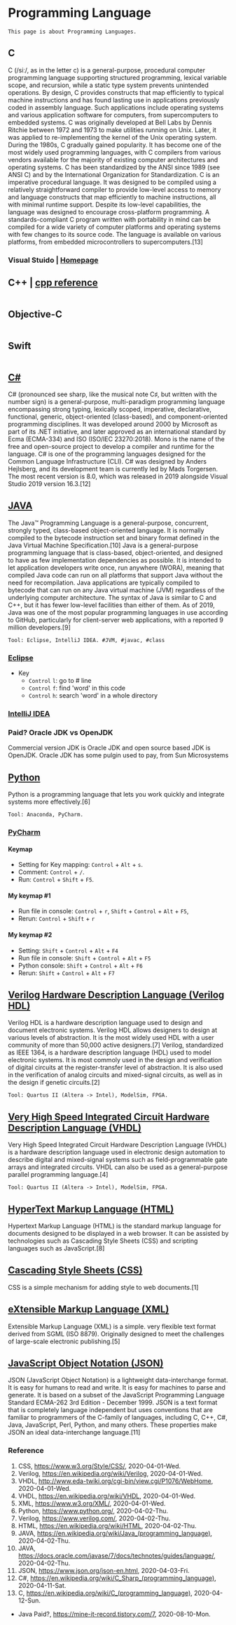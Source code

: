 # Programming Language
```
This page is about Programming Languages.
```

## C
C (/siː/, as in the letter c) is a general-purpose, procedural computer programming language supporting structured programming, lexical variable scope, and recursion, while a static type system prevents unintended operations. By design, C provides constructs that map efficiently to typical machine instructions and has found lasting use in applications previously coded in assembly language. Such applications include operating systems and various application software for computers, from supercomputers to embedded systems. C was originally developed at Bell Labs by Dennis Ritchie between 1972 and 1973 to make utilities running on Unix. Later, it was applied to re-implementing the kernel of the Unix operating system. During the 1980s, C gradually gained popularity. It has become one of the most widely used programming languages, with C compilers from various vendors available for the majority of existing computer architectures and operating systems. C has been standardized by the ANSI since 1989 (see ANSI C) and by the International Organization for Standardization. C is an imperative procedural language. It was designed to be compiled using a relatively straightforward compiler to provide low-level access to memory and language constructs that map efficiently to machine instructions, all with minimal runtime support. Despite its low-level capabilities, the language was designed to encourage cross-platform programming. A standards-compliant C program written with portability in mind can be compiled for a wide variety of computer platforms and operating systems with few changes to its source code. The language is available on various platforms, from embedded microcontrollers to supercomputers.[13]

### Visual Stuido | [Homepage](https://visualstudio.microsoft.com/)


## C++ | [cpp reference](https://en.cppreference.com/w/)
```
```

## Objective-C
```
```

## Swift
```
```

## [C#](https://docs.microsoft.com/en-us/dotnet/csharp/)
C# (pronounced see sharp, like the musical note C♯, but written with the number sign) is a general-purpose, multi-paradigm programming language encompassing strong typing, lexically scoped, imperative, declarative, functional, generic, object-oriented (class-based), and component-oriented programming disciplines. It was developed around 2000 by Microsoft as part of its .NET initiative, and later approved as an international standard by Ecma (ECMA-334) and ISO (ISO/IEC 23270:2018). Mono is the name of the free and open-source project to develop a compiler and runtime for the language. C# is one of the programming languages designed for the Common Language Infrastructure (CLI). C# was designed by Anders Hejlsberg, and its development team is currently led by Mads Torgersen. The most recent version is 8.0, which was released in 2019 alongside Visual Studio 2019 version 16.3.[12]

## [JAVA](https://docs.oracle.com/javase/7/docs/technotes/guides/language/)
The Java™ Programming Language is a general-purpose, concurrent, strongly typed, class-based object-oriented language. It is normally compiled to the bytecode instruction set and binary format defined in the Java Virtual Machine Specification.[10] Java is a general-purpose programming language that is class-based, object-oriented, and designed to have as few implementation dependencies as possible. It is intended to let application developers write once, run anywhere (WORA), meaning that compiled Java code can run on all platforms that support Java without the need for recompilation. Java applications are typically compiled to bytecode that can run on any Java virtual machine (JVM) regardless of the underlying computer architecture. The syntax of Java is similar to C and C++, but it has fewer low-level facilities than either of them. As of 2019, Java was one of the most popular programming languages in use according to GitHub, particularly for client-server web applications, with a reported 9 million developers.[9]
```
Tool: Eclipse, IntelliJ IDEA. #JVM, #javac, #class
```
### [Eclipse](https://www.eclipse.org/)
- Key
  - `Control` `l`: go to # line
  - `Control` `f`: find 'word' in this code
  - `Control` `h`: search 'word' in a whole directory

### [IntelliJ IDEA](https://www.jetbrains.com/idea/)

### Paid? Oracle JDK vs OpenJDK
Commercial version JDK is Oracle JDK and open source based JDK is OpenJDK. Oracle JDK has some pulgin used to pay, from Sun Microsystems

## [Python](https://www.python.org/)
Python is a programming language that lets you work quickly and integrate systems more effectively.[6]
```
Tool: Anaconda, PyCharm.
```
### [PyCharm](https://www.jetbrains.com/pycharm/)
#### Keymap
- Setting for Key mapping: `Control` + `Alt` + `s`.
- Comment: `Control` + `/`.
- Run: `Control` + `Shift` + `F5`.
#### My keymap #1
- Run file in console: `Control` + `r`, `Shift` + `Control` + `Alt` + `F5`, 
- Rerun: `Control` + `Shift` + `r`
#### My keymap #2
- Setting: `Shift` + `Control` + `Alt` + `F4`
- Run file in console: `Shift` + `Control` + `Alt` + `F5`
- Python console: `Shift` + `Control` + `Alt` + `F6`
- Rerun: `Shift` + `Control` + `Alt` + `F7`

## [Verilog Hardware Description Language (Verilog HDL)](https://www.verilog.com/)
Verilog HDL is a hardware description language used to design and document electronic systems. Verilog HDL allows designers to design at various levels of abstraction. It is the most widely used HDL with a user community of more than 50,000 active designers.[7] Verilog, standardized as IEEE 1364, is a hardware description language (HDL) used to model electronic systems. It is most commoly used in the design and verification of digital circuits at the register-transfer level of abstraction. It is also used in the verification of analog circuits and mixed-signal circuits, as well as in the design if genetic circuits.[2]
```
Tool: Quartus II (Altera -> Intel), ModelSim, FPGA.
```

## [Very High Speed Integrated Circuit Hardware Description Language (VHDL)](http://www.eda-twiki.org/cgi-bin/view.cgi/P1076/WebHome)
Very High Speed Integrated Circuit Hardware Description Language (VHDL) is a hardware description language used in electronic design automation to describe digital and mixed-signal systems such as field-programmable gate arrays and integrated circuits. VHDL can also be used as a general-purpose parallel programming language.[4]
```
Tool: Quartus II (Altera -> Intel), ModelSim, FPGA.
```

## [HyperText Markup Language (HTML)](https://whatwg.org/)
Hypertext Markup Language (HTML) is the standard markup language for documents designed to be displayed in a web browser. It can be assisted by technologies such as Cascading Style Sheets (CSS) and scripting languages such as JavaScript.[8]

## [Cascading Style Sheets (CSS)](https://www.w3.org/Style/CSS/)
CSS is a simple mechanism for adding style to web documents.[1]

## [eXtensible Markup Language (XML)](https://www.w3.org/XML/)
Extensible Markup Language (XML) is a simple. very flexible text format derived from SGML (ISO 8879). Originally designed to meet the challenges of large-scale electronic publishing.[5]

## [JavaScript Object Notation (JSON)](https://www.json.org/json-en.html)
JSON (JavaScript Object Notation) is a lightweight data-interchange format. It is easy for humans to read and write. It is easy for machines to parse and generate. It is based on a subset of the JavaScript Programming Language Standard ECMA-262 3rd Edition - December 1999. JSON is a text format that is completely language independent but uses conventions that are familiar to programmers of the C-family of languages, including C, C++, C#, Java, JavaScript, Perl, Python, and many others. These properties make JSON an ideal data-interchange language.[11]

### Reference
1. CSS, https://www.w3.org/Style/CSS/, 2020-04-01-Wed.
2. Verilog, https://en.wikipedia.org/wiki/Verilog, 2020-04-01-Wed.
3. VHDL, http://www.eda-twiki.org/cgi-bin/view.cgi/P1076/WebHome, 2020-04-01-Wed.
4. VHDL, https://en.wikipedia.org/wiki/VHDL, 2020-04-01-Wed.
5. XML, https://www.w3.org/XML/, 2020-04-01-Wed.
6. Python, https://www.python.org/, 2020-04-02-Thu.
7. Verilog, https://www.verilog.com/, 2020-04-02-Thu.
8. HTML, https://en.wikipedia.org/wiki/HTML, 2020-04-02-Thu.
9. JAVA, https://en.wikipedia.org/wiki/Java_(programming_language), 2020-04-02-Thu.
10. JAVA, https://docs.oracle.com/javase/7/docs/technotes/guides/language/, 2020-04-02-Thu.
11. JSON, https://www.json.org/json-en.html, 2020-04-03-Fri.
12. C#, https://en.wikipedia.org/wiki/C_Sharp_(programming_language), 2020-04-11-Sat.
13. C, https://en.wikipedia.org/wiki/C_(programming_language), 2020-04-12-Sun.
- Java Paid?, https://mine-it-record.tistory.com/7, 2020-08-10-Mon.
